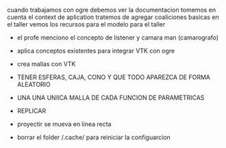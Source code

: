 cuando trabajamos con ogre debemos ver la documentacion 
tomemos en cuenta el context de aplication
tratemos de agregar coaliciones basicas
en el taller vemos los recursos para el modelo para el taller
- el profe menciono el concepto de listener y camara man (camarografo)
- aplica conceptos existentes para integrar VTK con ogre
- crea mallas con VTK


- TENER ESFERAS, CAJA, CONO Y QUE TODO APAREZCA DE FORMA ALEATORIO
- UNA UNA UNIICA MALLA DE CADA FUNCION DE PARAMETRICAS
- REPLICAR 
- proyectir se mueva en linea recta
- borrar el folder /.cache/ para reiniciar la configuarcion